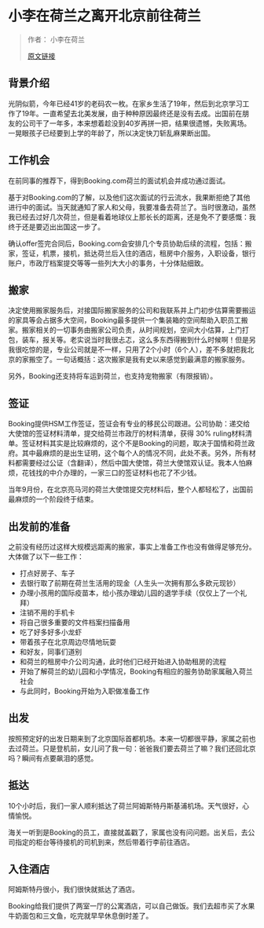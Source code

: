 # 小李在荷兰之离开北京前往荷兰

> 作者： 小李在荷兰
>
> [原文链接](https://xiaoli.nl/2022/02/25/leaving-beijing/)

## 背景介绍

光阴似箭，今年已经41岁的老码农一枚。在家乡生活了19年，然后到北京学习工作了19年。一直希望去北美发展，由于种种原因最终还是没有去成。出国前在朋友的公司干了一年多，本来想着趁没到40岁再拼一把，结果很遗憾，失败离场。一晃眼孩子已经要到上学的年龄了，所以决定快刀斩乱麻果断出国。

## 工作机会

在前同事的推荐下，得到Booking.com荷兰的面试机会并成功通过面试。

基于对Booking.com的了解，以及他们这次面试的行云流水，我果断拒绝了其他进行中的面试。当天就通知了家人和父母，我要准备去荷兰了。当时很激动，虽然我已经去过好几次荷兰，但是看着地球仪上那长长的距离，还是免不了要感慨：我终于还是要迈出出国这一步了。

确认offer签完合同后，Booking.com会安排几个专员协助后续的流程，包括：搬家，签证，机票，接机，抵达荷兰后入住的酒店，租房中介服务，入职设备，银行账户，市政厅档案提交等等一些列大大小的事务，十分体贴细致。

## 搬家

决定使用搬家服务后，对接国际搬家服务的公司和我联系并上门初步估算需要搬运的家具等会占据多大空间，Booking最多提供一个集装箱的空间帮助入职员工搬家。搬家相关的一切事务由搬家公司负责，从时间规划，空间大小估算，上门打包，装车，报关等。老实说当时我很忐忑，这么多东西得搬到什么时候啊！但是另我很吃惊的是，专业公司就是不一样，只用了2个小时（6个人），差不多就把我北京的家搬空了。一句话概括：这次搬家是我有史以来感觉到最满意的搬家服务。

另外，Booking还支持将车运到荷兰，也支持宠物搬家（有限报销）。

## 签证

Booking提供HSM工作签证，签证会有专业的移民公司跟进。公司协助：递交给大使馆的签证材料清单，提交给荷兰市政厅的材料清单，获得 30% ruling材料清单。签证材料其实是比较麻烦的，这个不是Booking的问题，取决于国情和荷兰政府。其中最麻烦的是出生证明，这个每个人的情况不同，此处不表。另外，所有材料都需要经过公证（含翻译），然后中国大使馆，荷兰大使馆双认证。我本人怕麻烦，花钱找的中介办理的，一家三口的签证材料也花了不少钱。

当年9月份，在北京亮马河的荷兰大使馆提交完材料后，整个人都轻松了，出国前最麻烦的一个阶段终于结束。

## 出发前的准备

之前没有经历过这样大规模远距离的搬家，事实上准备工作也没有做得足够充分。大体做了以下一些工作：

- 打点好房子、车子
- 去银行取了前期在荷兰生活用的现金（人生头一次拥有那么多欧元现钞）
- 办理小孩用的国际疫苗本，给小孩办理幼儿园的退学手续（仅仅上了一个礼拜）
- 注销不用的手机卡
- 将自己很多重要的文件档案扫描备用
- 吃了好多好多小龙虾
- 带着孩子在北京周边尽情地玩耍
- 和好友，同事们道别
- 和荷兰的租房中介公司沟通，此时他们已经开始进入协助租房的流程
- 开始了解荷兰的幼儿园和小学情况，Booking有相应的服务协助家属融入荷兰社会
- 与此同时，Booking开始为入职做准备工作

## 出发

按照预定好的出发日期来到了北京国际首都机场。本来一切都很平静，家属之前也去过荷兰。只是登机前，女儿问了我一句：爸爸我们要去荷兰了嘛？我们还回北京吗？瞬间有点要飙泪的感觉。

## 抵达

10个小时后，我们一家人顺利抵达了荷兰阿姆斯特丹斯基浦机场。天气很好，心情愉悦。

海关一听到是Booking的员工，直接就盖戳了，家属也没有问问题。出关后，去公司指定的柜台等待接机的司机到来，然后带着行李前往酒店。

## 入住酒店

阿姆斯特丹很小，我们很快就抵达了酒店。

Booking给我们提供了两室一厅的公寓酒店，可以自己做饭。我们去超市买了水果牛奶面包和三文鱼，吃完就早早休息倒时差了。
